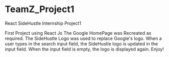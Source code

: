 # TeamZ_Project1
React SideHustle Internship Project1

First Project using React Js
The Google HomePage was Recreated as required.
The SideHustle Logo was used to replace Google's logo.
When a user types in the search input field, the SideHustle logo is updated in
the input field.
When the input field is empty, the logo is displayed again.
Enjoy!
